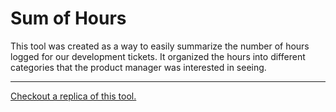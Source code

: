# Sum of Hours

This tool was created as a way to easily summarize the number of hours logged for our development tickets. It organized the hours into different categories that the product manager was interested in seeing. 

-----

[Checkout a replica of this tool.](https://dejai.github.io/iris/tools/sumOfHours/)
